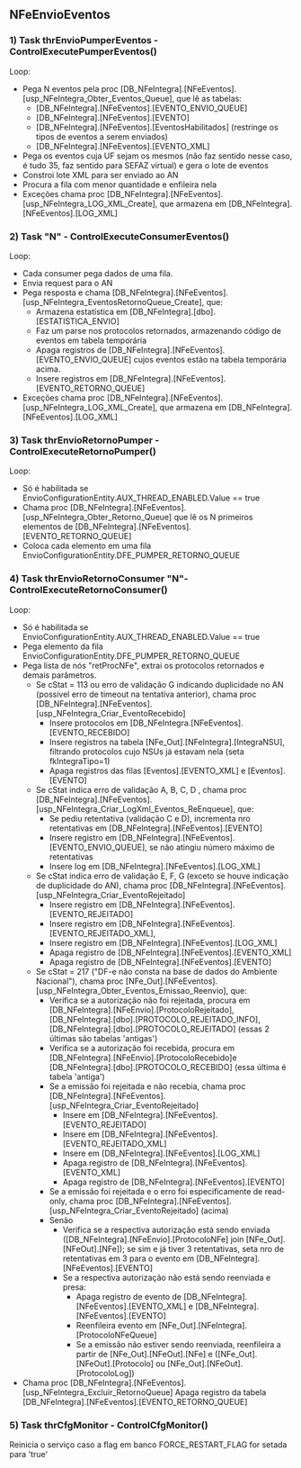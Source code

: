 ## NFeEnvioEventos
 
### 1) Task thrEnvioPumperEventos - ControlExecutePumperEventos()
Loop:

 * Pega N eventos pela proc [DB_NFeIntegra].[NFeEventos].[usp_NFeIntegra_Obter_Eventos_Queue], que lê as tabelas:
   * [DB_NFeIntegra].[NFeEventos].[EVENTO_ENVIO_QUEUE]
   * [DB_NFeIntegra].[NFeEventos].[EVENTO]
   * [DB_NFeIntegra].[NFeEventos].[EventosHabilitados] (restringe os tipos de eventos a serem enviados)
   * [DB_NFeIntegra].[NFeEventos].[EVENTO_XML]
 * Pega os eventos cuja UF sejam os mesmos (não faz sentido nesse caso, é tudo 35, faz sentido para SEFAZ virtual) e gera o lote de eventos
 * Constroi lote XML para ser enviado ao AN
 * Procura a fila com menor quantidade e enfileira nela
 * Exceções chama proc [DB_NFeIntegra].[NFeEventos].[usp_NFeIntegra_LOG_XML_Create], que armazena em [DB_NFeIntegra].[NFeEventos].[LOG_XML]
 
### 2) Task "N" - ControlExecuteConsumerEventos()
Loop:

 * Cada consumer pega dados de uma fila.
 * Envia request para o AN
 * Pega resposta e chama [DB_NFeIntegra].[NFeEventos].[usp_NFeIntegra_EventosRetornoQueue_Create], que:
   * Armazena estatística em [DB_NFeIntegra].[dbo].[ESTATISTICA_ENVIO]
   * Faz um parse nos protocolos retornados, armazenando código de eventos em tabela temporária
   * Apaga registros de [DB_NFeIntegra].[NFeEventos].[EVENTO_ENVIO_QUEUE] cujos eventos estão na tabela temporária acima.
   * Insere registros em [DB_NFeIntegra].[NFeEventos].[EVENTO_RETORNO_QUEUE]
 * Exceções chama proc [DB_NFeIntegra].[NFeEventos].[usp_NFeIntegra_LOG_XML_Create], que armazena em [DB_NFeIntegra].[NFeEventos].[LOG_XML]
 
### 3) Task thrEnvioRetornoPumper - ControlExecuteRetornoPumper()
Loop:

 * Só é habilitada se EnvioConfigurationEntity.AUX_THREAD_ENABLED.Value == true
 * Chama proc [DB_NFeIntegra].[NFeEventos].[usp_NFeIntegra_Obter_Retorno_Queue] que lê os N primeiros elementos de [DB_NFeIntegra].[NFeEventos].[EVENTO_RETORNO_QUEUE]
 * Coloca cada elemento em uma fila EnvioConfigurationEntity.DFE_PUMPER_RETORNO_QUEUE
 
 
### 4) Task thrEnvioRetornoConsumer "N"- ControlExecuteRetornoConsumer()
Loop:

 * Só é habilitada se EnvioConfigurationEntity.AUX_THREAD_ENABLED.Value == true
 * Pega elemento da fila EnvioConfigurationEntity.DFE_PUMPER_RETORNO_QUEUE
 * Pega lista de nós "retProcNFe", extrai os protocolos retornados e demais parâmetros.
   * Se cStat = 113 ou erro de validação G indicando duplicidade no AN (possivel erro de timeout na tentativa anterior), chama proc [DB_NFeIntegra].[NFeEventos].[usp_NFeIntegra_Criar_EventoRecebido]
     * Insere protocolos em [DB_NFeIntegra.[NFeEventos].[EVENTO_RECEBIDO]
     * Insere registros na tabela [NFe_Out].[NFeIntegra].[IntegraNSU], filtrando protocolos cujo NSUs já estavam nela (seta fkIntegraTipo=1)
     * Apaga registros das filas [Eventos].[EVENTO_XML] e [Eventos].[EVENTO]
   * Se cStat indica erro de validação A, B, C, D , chama proc [DB_NFeIntegra].[NFeEventos].[usp_NFeIntegra_Criar_LogXml_Eventos_ReEnqueue], que:
     * Se pediu retentativa (validação C e D), incrementa nro retentativas em [DB_NFeIntegra].[NFeEventos].[EVENTO]
     * Insere registro em [DB_NFeIntegra].[NFeEventos].[EVENTO_ENVIO_QUEUE], se não atingiu número máximo de retentativas
     * Insere log em [DB_NFeIntegra].[NFeEventos].[LOG_XML]
   * Se cStat indica erro de validação E, F, G (exceto se houve indicação de duplicidade do AN), chama proc [DB_NFeIntegra].[NFeEventos].[usp_NFeIntegra_Criar_EventoRejeitado]
     * Insere registro em [DB_NFeIntegra].[NFeEventos].[EVENTO_REJEITADO]
     * Insere registro em [DB_NFeIntegra].[NFeEventos].[EVENTO_REJEITADO_XML],
     * Insere registro em [DB_NFeIntegra].[NFeEventos].[LOG_XML]
     * Apaga registro de [DB_NFeIntegra].[NFeEventos].[EVENTO_XML]
     * Apaga registro de [DB_NFeIntegra].[NFeEventos].[EVENTO]
   * Se cStat = 217 ("DF-e não consta na base de dados do Ambiente Nacional"), chama proc [NFe_Out].[NFeEventos].[usp_NFeIntegra_Obter_Eventos_Emissao_Reenvio], que:
     * Verifica se a autorização não foi rejeitada, procura em [DB_NFeIntegra].[NFeEnvio].[ProtocoloRejeitado], [DB_NFeIntegra].[dbo].[PROTOCOLO_REJEITADO_INFO], [DB_NFeIntegra].[dbo].[PROTOCOLO_REJEITADO] (essas 2 últimas são tabelas 'antigas')
     * Verifica se a autorização foi recebida, procura em [DB_NFeIntegra].[NFeEnvio].[ProtocoloRecebido]e [DB_NFeIntegra].[dbo].[PROTOCOLO_RECEBIDO] (essa última é tabela 'antiga')
     * Se a emissão foi rejeitada e não recebia, chama proc [DB_NFeIntegra].[NFeEventos].[usp_NFeIntegra_Criar_EventoRejeitado]
       * Insere em [DB_NFeIntegra].[NFeEventos].[EVENTO_REJEITADO]
       * Insere em [DB_NFeIntegra].[NFeEventos].[EVENTO_REJEITADO_XML]
       * Insere em [DB_NFeIntegra].[NFeEventos].[LOG_XML]
       * Apaga registro de [DB_NFeIntegra].[NFeEventos].[EVENTO_XML]
       * Apaga registro de [DB_NFeIntegra].[NFeEventos].[EVENTO]
     * Se a emissão foi rejeitada e o erro foi especificamente de read-only, chama proc [DB_NFeIntegra].[NFeEventos].[usp_NFeIntegra_Criar_EventoRejeitado] (acima)
     * Senão
       * Verifica se a respectiva autorização está sendo enviada ([DB_NFeIntegra].[NFeEnvio].[ProtocoloNFe] join [NFe_Out].[NFeOut].[NFe]); se sim e já tiver 3 retentativas, seta nro de retentativas em 3 para o evento em [DB_NFeIntegra].[NFeEventos].[EVENTO]
       * Se a respectiva autorização não está sendo reenviada e presa:
         * Apaga registro de evento de [DB_NFeIntegra].[NFeEventos].[EVENTO_XML] e [DB_NFeIntegra].[NFeEventos].[EVENTO]
         * Reenfileira evento em [NFe_Out].[NFeIntegra].[ProtocoloNFeQueue]
         * Se a emissão não estiver sendo reenviada, reenfileira a partir de [NFe_Out].[NFeOut].[NFe] e ([NFe_Out].[NFeOut].[Protocolo] ou [NFe_Out].[NFeOut].[ProtocoloLog])
 * Chama proc [DB_NFeIntegra].[NFeEventos].[usp_NFeIntegra_Excluir_RetornoQueue]
Apaga registro da tabela [DB_NFeIntegra].[NFeEventos].[EVENTO_RETORNO_QUEUE]
 
### 5) Task thrCfgMonitor - ControlCfgMonitor()
Reinicia o serviço caso a flag em banco FORCE_RESTART_FLAG for setada para 'true'